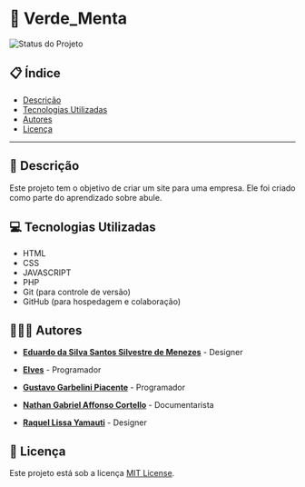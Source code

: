 # 🚀 Verde_Menta

![Status do Projeto](https://img.shields.io/badge/Status-Em%20Desenvolvimento-green)
## 📋 Índice
* [Descrição](#-descrição)
* [Tecnologias Utilizadas](#-tecnologias-utilizadas)
* [Autores](#-autores)
* [Licença](#-licença)

---

## 📄 Descrição
Este projeto tem o objetivo de criar um site para uma empresa. Ele foi criado como parte do aprendizado sobre abule.

## 💻 Tecnologias Utilizadas
* HTML
* CSS
* JAVASCRIPT
* PHP
* Git (para controle de versão)
* GitHub (para hospedagem e colaboração)

## 🧑‍🤝‍🧑 Autores
* **[Eduardo da Silva Santos Silvestre de Menezes](https://github.com/Eduardo-141)** - Designer

* **[Elves](https://github.com/seuperfil)** - Programador

* **[Gustavo Garbelini Piacente](https://https://github.com/Ghostxp-777)** - Programador

* **[Nathan Gabriel Affonso Cortello](https://github.com/Nathan-Affonso)** - Documentarista

* **[Raquel Lissa Yamauti](https://github.com/YariProPlayer)** - Designer

## 📝 Licença
Este projeto está sob a licença [MIT License](https://opensource.org/licenses/MIT).